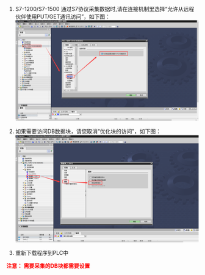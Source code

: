 1.	S7-1200/S7-1500 通过S7协议采集数据时,请在连接机制里选择“允许从远程伙伴使用PUT/GET通讯访问”，如下图：
 ![s7-1](./s7-1.png)
2.	如果需要访问DB数据块，请您取消“优化块的访问”，如下图：
 ![s7-2](./s7-2.png)

3.	重新下载程序到PLC中

<p style='font-weight: bold; color: red;'>注意： 需要采集的DB块都需要设置<p>

